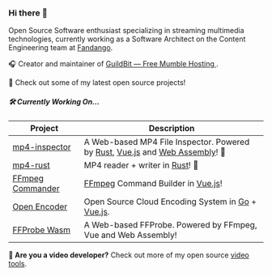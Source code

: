 ### Hi there 👋

Open Source Software enthusiast specializing in streaming multimedia technologies, currently working as a Software Architect on the Content Engineering team at [Fandango](https://www.fandango.com/).

🎧 Creator and maintainer of [GuildBit &mdash; Free Mumble Hosting ](https://guildbit.com).

🚀 Check out some of my latest open source projects!

##### 🛠 Currently Working On...
| Project | Description |
| --- | --- |
| [mp4-inspector](https://github.com/alfg/mp4-inspector) | A Web-based MP4 File Inspector. Powered by [Rust](https://www.rust-lang.org/), [Vue.js](https://vuejs.org/) and [Web Assembly](https://webassembly.org/)! 🦀 |
| [mp4-rust](https://github.com/alfg/mp4-rust) | MP4 reader + writer in [Rust](https://www.rust-lang.org/)! :crab: |
| [FFmpeg Commander](https://github.com/alfg/ffmpeg-commander) | [FFmpeg](https://ffmpeg.org/) Command Builder in [Vue.js](https://vuejs.org/)! |
| [Open Encoder](https://github.com/alfg/openencoder) | Open Source Cloud Encoding System in [Go](https://golang.org/) + [Vue.js](https://vuejs.org/). |
| [FFProbe Wasm](https://github.com/alfg/ffprobe-wasm) | A Web-based FFProbe. Powered by FFmpeg, Vue and Web Assembly! |

**🎥 Are you a video developer?** Check out more of my open source [video tools](https://alfg.github.io/video-tools/).
